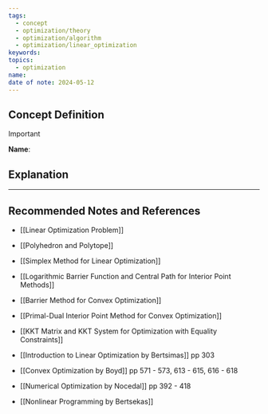 ```yaml
---
tags:
  - concept
  - optimization/theory
  - optimization/algorithm
  - optimization/linear_optimization
keywords: 
topics:
  - optimization
name: 
date of note: 2024-05-12
---
```


## Concept Definition

>[!important]
>**Name**: 



## Explanation





-----------
##  Recommended Notes and References


- [[Linear Optimization Problem]]
- [[Polyhedron and Polytope]]


- [[Simplex Method for Linear Optimization]]
- [[Logarithmic Barrier Function and Central Path for Interior Point Methods]]
- [[Barrier Method for Convex Optimization]]
- [[Primal-Dual Interior Point Method for Convex Optimization]]
- [[KKT Matrix and KKT System for Optimization with Equality Constraints]]




- [[Introduction to Linear Optimization by Bertsimas]] pp 303
- [[Convex Optimization by Boyd]] pp 571 - 573, 613 - 615, 616 - 618
- [[Numerical Optimization by Nocedal]] pp 392 - 418
- [[Nonlinear Programming by Bertsekas]]